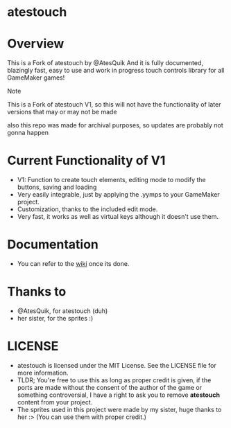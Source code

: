 # atestouch

# Overview
This is a Fork of atestouch by @AtesQuik
And it is fully documented, blazingly fast, easy to use and work in progress touch controls library for all GameMaker games!

> [!NOTE]
> This is a Fork of atestouch V1, so this will not have the functionality of later versions that may or may not be made
>
> also this repo was made for archival purposes, so updates are probably not gonna happen

# Current Functionality of V1
- V1: Function to create touch elements, editing mode to modify the buttons, saving and loading
- Very easily integrable, just by applying the .yymps to your GameMaker project.
- Customization, thanks to the included edit mode.
- Very fast, it works as well as virtual keys although it doesn't use them.

# Documentation
- You can refer to the [wiki](https://github.com/AtesQuik/atestouch/wiki) once its done.

# Thanks to
- @AtesQuik, for atestouch (duh)
- her sister, for the sprites :)

# LICENSE
- atestouch is licensed under the MIT License. See the LICENSE file for more information.
- TLDR; You're free to use this as long as proper credit is given, if the ports are made without the consent of the author of the game or something controversial, I have a right to ask you to remove **atestouch** content from your project.
- The sprites used in this project were made by my sister, huge thanks to her :> (You can use them with proper credit.)
